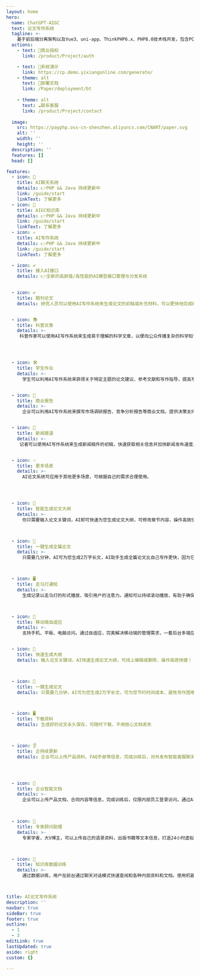 ```yaml
---
layout: home
hero:
  name: ChatGPT-AIGC
  text: 论文写作系统
  tagline: >-
    基于前后端分离架构以及Vue3、uni-app、ThinkPHP6.x、PHP8.0技术栈开发，包含PC端、H5自适应。这是一款AI智能生成写作大纲，10分钟生成3万字论文的系统。你只需要输入论文关键词，AI即可快速为您生成论文大纲，可线上编辑和删除，操作高效快捷！只需要几分钟，AI可为您生成万字长文，AI助手生成全篇论文比自己写作更快，因为它是基于预训练模型的模式生成，不需要深入的思考和研究。可为您节约时间成本、避免写作困难。适用于期刊论文、科普文章、学生作业、商业报告、新闻报道等多种场景
  actions:
    - text: 🐳商业授权
      link: /product/Project/auth

    - text: 🎉系统演示
      link: https://cp.demo.yixiangonline.com/generate/
    - theme: alt
      text: 📖部署文档
      link: /Paper/deployment/bt
    
    - theme: alt
      text: ☁联系客服
      link: /product/Project/contact
      
  image:
    src: https://payphp.oss-cn-shenzhen.aliyuncs.com/CNART/paper.svg
    alt: ''
    width: ''
    height: ''
  description: ''
  features: []
  head: []

features:
  - icon: 💬
    title: AI聊天系统
    details: 👉PHP && Java 持续更新中
    link: /guide/start
    linkText: 了解更多
  - icon: 🎨
    title: AIGC知识库
    details: 👉PHP && Java 持续更新中
    link: /guide/start
    linkText: 了解更多
  - icon: ✍
    title: AI写作系统
    details: 👉PHP && Java 持续更新中
    link: /guide/start
    linkText: 了解更多

  - icon: ✔️
    title: 接入AI接口
    details: 👉全新的高颜值/高性能的AI模型接口管理与分发系统
 

  - icon: ✔️
    title: 期刊论文
    details: 研究人员可以使用AI写作系统来生成论文的初稿或补充材料，可以更快地完成研究工作。


  - icon: 📚
    title: 科普文章
    details: >-
     科普作家可以使用AI写作系统来生成易于理解的科学文章，以便向公众传播复杂的科学知识。




  - icon: 🛠️
    title: 学生作业
    details: >-
      学生可以利用AI写作系统来获得关于特定主题的论文建议、参考文献和写作指导，提高写作能力和学术水平。


  - icon: 🤖️
    title: 商业报告
    details: >-
      企业可以利用AI写作系统来撰写市场调研报告、竞争分析报告等商业文档，提供决策支持和业务洞察。


  - icon: 🎉
    title: 新闻报道
    details: >-
     记者可以使用AI写作系统来生成新闻稿件的初稿，快速获取相关信息并加快新闻发布速度。


  - icon: ✨
    title: 更多场景
    details: >-
      AI论文系统可应用于其他更多场景，可根据自己的需求合理使用。




  - icon: 🎨
    title: 智能生成论文大纲
    details: >-
      你只需要输入论文关键词，AI即可快速为您生成论文大纲，可修改章节内容，操作高效快捷！



  - icon: 🚥
    title: 一键生成全篇论文
    details: >-
      只需要几分钟，AI可为您生成2万字长文，AI助手生成全篇论文比自己写作更快，因为它是基于预训练模型的模式生成，不需要深入的思考和研究。可为您节约时间成本、避免写作困难。



  - icon: 🖥️
    title: 走马灯通知
    details: >-
      生成记录以走马灯的形式播放，吸引用户的注意力。通知可以持续滚动播放，有助于确保用户不会错过重要信息。



  - icon: 📝
    title: 移动端自适应
    details: >-
      支持手机、平板、电脑访问。通过自适应，完美解决移动端的管理需求，一套后台多端应用。


  - icon: 🏅
    title: 快速生成大纲
    details: 输入论文关键词，AI快速生成论文大纲，可线上编辑或删除，操作高效快捷！



  - icon: 💸
    title: 一键生成论文
    details: 只需要几分钟，AI可为您生成2万字长文，可为您节约时间成本、避免写作困难。



  - icon: 🖥
    title: 下载资料
    details: 生成好的论文永久保存，可随时下载，不用担心文档丢失



  - icon: 👂
    title: 企持续更新
    details: 企业可以上传产品资料、FAQ手册等信息，完成训练后，对外发布智能客服聊天窗口。通过AI客服可以提供24小时在线客服支持，节省人力物力版本不断更新中，每次更新新版本，都可下载 免费使用，省钱省心




  - icon: 🚀
    title: 企业智能文档
    details: >-
      企业可以上传产品文档，合同内容等信息，完成训练后，仅限内部员工登录访问。通过AI助手，可以快速、准确的查询企业内部有关的信息文档，增强企业内部信息流动性
 


  - icon: 📝
    title: 专家顾问助理
    details: >-
      专家学者，大V博主，可以上传自己的语录资料，出版书籍等文本信息，打造24小时虚拟数字分身。例如健身顾问、心理咨询师通过导入专业资料后，可以24小时对外提供在线服务，带来额外的服务收入



  - icon: 📝
    title: 知识库数据训练
    details: >-
      通过数据训练，用户在前台通过聊天对话模式快速查阅和各种内部资料和文档。使用机器学习技术，让系统自动学习并优化知识库中的知识，提高知识库的准确性和智能性



title: AI论文写作系统
description: ''
navbar: true
sideBar: true
footer: true
outline:
  - 1
  - 3
editLink: true
lastUpdated: true
aside: right
custom: {}

---
```



